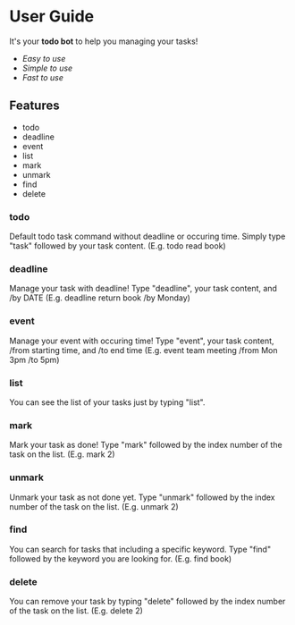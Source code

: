 # User Guide

It's your **todo bot** to help you managing your tasks!
- *Easy to use*
- *Simple to use*
- *Fast to use*

## Features 
- todo
- deadline
- event
- list
- mark
- unmark
- find
- delete

### todo

Default todo task command without deadline or occuring time.
Simply type "task" followed by your task content.
(E.g. todo read book)

### deadline 

Manage your task with deadline!
Type "deadline", your task content, and /by DATE
(E.g. deadline return book /by Monday)

### event

Manage your event with occuring time!
Type "event", your task content, /from starting time, and /to end time
(E.g. event team meeting /from Mon 3pm /to 5pm)

### list

You can see the list of your tasks just by typing "list".

### mark

Mark your task as done! Type "mark" followed by the index number of the task on the list.
(E.g. mark 2)

### unmark

Unmark your task as not done yet. Type "unmark" followed by the index number of the task on the list.
(E.g. unmark 2)

### find

You can search for tasks that including a specific keyword.
Type "find" followed by the keyword you are looking for.
(E.g. find book)

### delete

You can remove your task by typing "delete" followed by the index number of the task on the list.
(E.g. delete 2)


